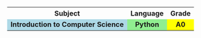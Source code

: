 <table>
  <tr>
    <th style="text-align: center;"><strong>Subject</strong></th>
    <th style="text-align: center;"><strong>Language</strong></th>
    <th style="text-align: center;"><strong>Grade</strong></th>
  </tr>
  <tr>
    <td style="text-align: center; background-color:lightblue;"><strong>Introduction to Computer Science</strong></td>
    <td style="text-align: center; background-color:lightgreen;"><strong>Python</strong></td>
    <td style="text-align: center; background-color:yellow;"><strong>A0</strong></td>
  </tr>
</table>
